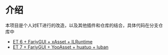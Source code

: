 # 介绍

本项目是个人对ET进行的改造，以及其他插件和仓库的结合，具体代码在分支仓库中

 - [ET 6 + FariyGUI + xAsset + ILRuntime](https://github.com/wqaetly/ET/tree/et6_fgui_xasset_ilruntime)
 - [ET 7 + FariyGUI + YooAsset + huatuo + luban](https://github.com/wqaetly/ET/tree/et7_fgui_yooasset_luban_huatuo)
